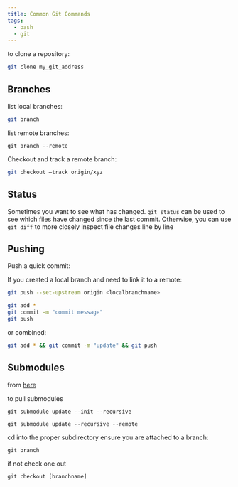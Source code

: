 ```yaml
---
title: Common Git Commands
tags:
  - bash
  - git
---
```


to clone a repository:

```bash
git clone my_git_address
```

## Branches

list local branches:

```bash
git branch
```

list remote branches:

```
git branch --remote
```

Checkout and track a remote branch:

```bash
git checkout –track origin/xyz
```

## Status

Sometimes you want to see what has changed.  ```git status``` can be used to see which files have changed since the last commit.  Otherwise, you can use ```git diff``` to more closely inspect file changes line by line


## Pushing

Push a quick commit:

If you created a local branch and need to link it to a remote:

```bash
git push --set-upstream origin <localbranchname>
```


```bash
git add *
git commit -m "commit message"
git push
```

or combined:

```bash
git add * && git commit -m "update" && git push
```

## Submodules

from [here](https://stackoverflow.com/questions/1030169/easy-way-to-pull-latest-of-all-git-submodules)

to pull submodules

```
git submodule update --init --recursive
```

```
git submodule update --recursive --remote
```

cd into the proper subdirectory
ensure you are attached to a branch:

```
git branch
```

if not check one out

```
git checkout [branchname]
```
